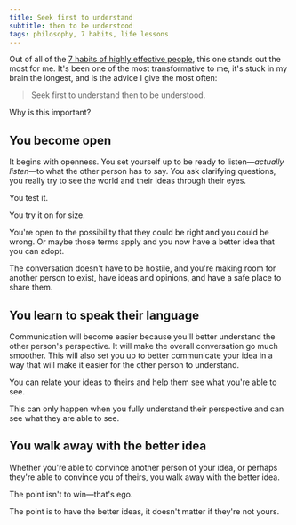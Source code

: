 ```yaml
---
title: Seek first to understand
subtitle: then to be understood
tags: philosophy, 7 habits, life lessons
---
```


Out of all of the [7 habits of highly effective people](https://www.franklincovey.com/the-7-habits.html), this one stands out the most for me. It's been one of the most transformative to me, it's stuck in my brain the longest, and is the advice I give the most often:

> Seek first to understand then to be understood.

<!-- more -->

Why is this important?

## You become open
It begins with openness. You set yourself up to be ready to listen—_actually listen_—to what the other person has to say. You ask clarifying questions, you really try to see the world and their ideas through their eyes.

You test it.

You try it on for size.

You're open to the possibility that they could be right and you could be wrong. Or maybe those terms apply and you now have a better idea that you can adopt.

The conversation doesn't have to be hostile, and you're making room for another person to exist, have ideas and opinions, and have a safe place to share them.

## You learn to speak their language
Communication will become easier because you'll better understand the other person's perspective. It will make the overall conversation go much smoother. This will also set you up to better communicate your idea in a way that will make it easier for the other person to understand.

You can relate your ideas to theirs and help them see what you're able to see.

This can only happen when you fully understand their perspective and can see what they are able to see.


## You walk away with the better idea
Whether you're able to convince another person of your idea, or perhaps they're able to convince you of theirs, you walk away with the better idea.

The point isn't to win—that's ego.

The point is to have the better ideas, it doesn't matter if they're not yours.
